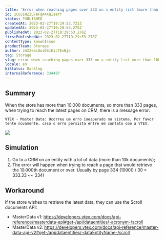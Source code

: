 ```yaml
---
title: 'Error when reaching pages over 333 on a entity list (more than 10.000 documents)'
id: 1COJ1WZILFeFqA4XWIseYY
status: PUBLISHED
createdAt: 2023-02-27T19:29:52.721Z
updatedAt: 2023-02-27T19:29:53.278Z
publishedAt: 2023-02-27T19:29:53.278Z
firstPublishedAt: 2023-02-27T19:29:53.278Z
contentType: knownIssue
productTeam: Storage
author: 2mXZkbi0oi061KicTExNjo
tag: Storage
slug: error-when-reaching-pages-over-333-on-a-entity-list-more-than-10000-documents
locale: en
kiStatus: Backlog
internalReference: 334407
---
```


## Summary


When the store has more than 10.000 documents, so more than 333 pages, when trying to reach the latest pages on CRM, there is a message error:

    VTEX - Master Data: Ocorreu um erro inesperado no sistema. Por favor tente novamente, caso o erro persista entre em contato com a VTEX.

 ![](https://vtexhelp.zendesk.com/attachments/token/5wXQPX2etczf6IiyzGFLAtIvp/?name=inline1653316518.png)


##

## Simulation



1. Go to a CRM on an entity with a lot of data (more than 10k documents);
2. The error will happen when trying to reach a page that would retrieve the 10.000th document or over. Usually by page 334 (10000 / 30 = 333.33 ~~ 334)


##

## Workaround


If the store wishes to retrieve the latest data, they can use the Scroll documents API:

- MasterData v1: https://developers.vtex.com/docs/api-reference/masterdata-api#get-/api/dataentities/-acronym-/scroll
- MasterData v2: https://developers.vtex.com/docs/api-reference/master-data-api-v2#get-/api/dataentities/-dataEntityName-/scroll


